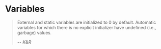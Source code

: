 # Variables
> External and static variables are initialized to 0 by default. Automatic variables for which there is no explicit initializer have undefined (i.e., garbage) values.
>
> -- <cite> K&R </cite>
